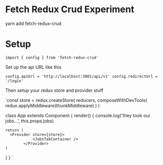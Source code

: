 # Fetch Redux Crud Experiment

yarn add fetch-redux-crud

# Setup 

`import { config } from 'fetch-redux-crud'`

Set up the api URL like this

`config.apiUrl = 'http://localhost:3001/api/v1'
config.redirectUrl = '/login'`

Then setup your redux store and provider stuff

`const store = redux.createStore(
	reducers,
	composeWithDevTools(
		redux.applyMiddleware(thunkMiddleware)
	)
)

class App extends Component {
  render() {
		console.log('they took our jobs...', this.props.jobs)

    return (
      <Provider store={store}>
				<JobsTabContainer />
			</Provider>
    )
  }
}
`

